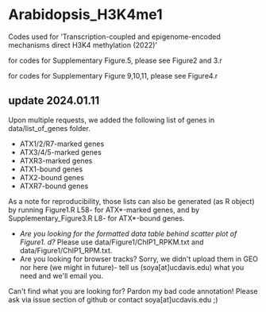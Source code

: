 # Arabidopsis_H3K4me1
Codes used for 'Transcription-coupled and epigenome-encoded mechanisms direct H3K4 methylation (2022)'

for codes for Supplementary Figure.5, please see Figure2 and 3.r

for codes for Supplementary Figure 9,10,11, please see Figure4.r

## update 2024.01.11
Upon multiple requests, we added the following list of genes in data/list_of_genes folder.
- ATX1/2/R7-marked genes
- ATX3/4/5-marked genes
- ATXR3-marked genes
- ATX1-bound genes 
- ATX2-bound genes
- ATXR7-bound genes

As a note for reproducibility, those lists can also be generated (as R object) by running Figure1.R L58- for ATX*-marked genes, and by Supplementary_Figure3.R L8- for ATX*-bound genes.

- *Are you looking for the formatted data table behind scatter plot of Figure1. d?* Please use data/Figure1/ChIP1_RPKM.txt and data/Figure1/ChIP1_RPM.txt.
- Are you looking for browser tracks? Sorry, we didn't upload them in GEO nor here (we might in future)-  tell us (soya[at]ucdavis.edu) what you need and we'll email you.

Can't find what you are looking for? Pardon my bad code annotation! Please ask via issue section of github or contact soya[at]ucdavis.edu ;)
